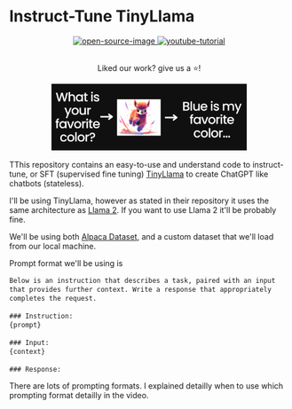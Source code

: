 # Instruct-Tune TinyLlama

<div align="center">
    <a href="">
        <img alt="open-source-image"
		src="https://img.shields.io/badge/%E2%9D%A4%EF%B8%8F_Open_Source-%2350C878?style=for-the-badge"/>
    </a>
    <a href="https://youtu.be/6XeTk8cZUsM">
        <img alt="youtube-tutorial"
        src="https://img.shields.io/badge/YouTube_Tutorial-grey?style=for-the-badge&logo=YouTube&logoColor=%23FF0000"/>
    </a>
</div>
<br/>
<div align="center">
    <p>Liked our work? give us a ⭐!</p>
</div>

<p align="center">
  <img src="./assets/sample.png" height="70%" width="70%"/>
</p>

TThis repository contains an easy-to-use and understand code to instruct-tune, or SFT (supervised fine tuning) [TinyLlama](https://github.com/jzhang38/TinyLlama) to create ChatGPT like chatbots (stateless).

I'll be using TinyLlama, however as stated in their repository it uses the same architecture as [Llama 2](https://arxiv.org/abs/2307.09288). If you want to use Llama 2 it'll be probably fine.

We'll be using both [Alpaca Dataset](https://crfm.stanford.edu/2023/03/13/alpaca.html), and a custom dataset that we'll load from our local machine.

Prompt format we'll be using is
```
Below is an instruction that describes a task, paired with an input that provides further context. Write a response that appropriately completes the request.

### Instruction:
{prompt}

### Input:
{context}

### Response:
```

There are lots of prompting formats. I explained detailly when to use which prompting format detailly in the video.